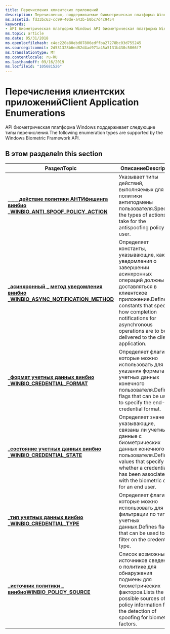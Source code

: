 ```yaml
---
title: Перечисления клиентских приложений
description: Перечисления, поддерживаемые биометрическая платформа Windows API.
ms.assetid: fd33bc63-cc99-40de-a43b-b0bc7d4c9454
keywords:
- API биометрическая платформа Windows API биометрическая платформа Windows, перечисления клиентских приложений
ms.topic: article
ms.date: 05/31/2018
ms.openlocfilehash: c4ec220a80ebd07806edffba27278bc03d755245
ms.sourcegitcommit: 2d531328b6ed82d4ad971a45a5131b430c5866f7
ms.translationtype: MT
ms.contentlocale: ru-RU
ms.lasthandoff: 09/16/2019
ms.locfileid: "105681526"
---
```

# <a name="client-application-enumerations"></a><span data-ttu-id="a94b7-104">Перечисления клиентских приложений</span><span class="sxs-lookup"><span data-stu-id="a94b7-104">Client Application Enumerations</span></span>

<span data-ttu-id="a94b7-105">API биометрическая платформа Windows поддерживает следующие типы перечисления.</span><span class="sxs-lookup"><span data-stu-id="a94b7-105">The following enumeration types are supported by the Windows Biometric Framework API.</span></span>

## <a name="in-this-section"></a><span data-ttu-id="a94b7-106">В этом разделе</span><span class="sxs-lookup"><span data-stu-id="a94b7-106">In this section</span></span>



| <span data-ttu-id="a94b7-107">Раздел</span><span class="sxs-lookup"><span data-stu-id="a94b7-107">Topic</span></span>                                                                                      | <span data-ttu-id="a94b7-108">Описание</span><span class="sxs-lookup"><span data-stu-id="a94b7-108">Description</span></span>                                                                                                                                       |
|--------------------------------------------------------------------------------------------|---------------------------------------------------------------------------------------------------------------------------------------------------|
| [<span data-ttu-id="a94b7-109">**\_ \_ \_ действие политики АНТИфишинга винбио \_**</span><span class="sxs-lookup"><span data-stu-id="a94b7-109">**WINBIO\_ANTI\_SPOOF\_POLICY\_ACTION**</span></span>](winbio-anti-spoof-policy-action.md)<br/>  | <span data-ttu-id="a94b7-110">Указывает типы действий, выполняемых для политики антиподмены пользователя.</span><span class="sxs-lookup"><span data-stu-id="a94b7-110">Specifies the types of actions you take for the antispoofing policy of a user.</span></span> <br/>                                                        |
| [<span data-ttu-id="a94b7-111">**\_асинхронный \_ метод уведомления винбио \_**</span><span class="sxs-lookup"><span data-stu-id="a94b7-111">**WINBIO\_ASYNC\_NOTIFICATION\_METHOD**</span></span>](/windows/desktop/api/Winbio/ne-winbio-winbio_async_notification_method)<br/> | <span data-ttu-id="a94b7-112">Определяет константы, указывающие, как уведомления о завершении асинхронных операций должны доставляться в клиентское приложение.</span><span class="sxs-lookup"><span data-stu-id="a94b7-112">Defines constants that specify how completion notifications for asynchronous operations are to be delivered to the client application.</span></span><br/> |
| [<span data-ttu-id="a94b7-113">**\_формат учетных данных винбио \_**</span><span class="sxs-lookup"><span data-stu-id="a94b7-113">**WINBIO\_CREDENTIAL\_FORMAT**</span></span>](winbio-credential-format.md)<br/>                  | <span data-ttu-id="a94b7-114">Определяет флаги, которые можно использовать для указания формата учетных данных конечного пользователя.</span><span class="sxs-lookup"><span data-stu-id="a94b7-114">Defines flags that can be used to specify the end-user credential format.</span></span><br/>                                                              |
| [<span data-ttu-id="a94b7-115">**\_состояние учетных данных винбио \_**</span><span class="sxs-lookup"><span data-stu-id="a94b7-115">**WINBIO\_CREDENTIAL\_STATE**</span></span>](winbio-credential-state.md)<br/>                    | <span data-ttu-id="a94b7-116">Определяет значения, указывающие, связаны ли учетные данные с биометрических данных конечного пользователя.</span><span class="sxs-lookup"><span data-stu-id="a94b7-116">Defines values that specify whether a credential has been associated with the biometric data for an end user.</span></span><br/>                          |
| [<span data-ttu-id="a94b7-117">**\_тип учетных данных винбио \_**</span><span class="sxs-lookup"><span data-stu-id="a94b7-117">**WINBIO\_CREDENTIAL\_TYPE**</span></span>](winbio-credential-type.md)<br/>                      | <span data-ttu-id="a94b7-118">Определяет флаги, которые можно использовать для фильтрации по типу учетных данных.</span><span class="sxs-lookup"><span data-stu-id="a94b7-118">Defines flags that can be used to filter on the credential type.</span></span><br/>                                                                       |
| [<span data-ttu-id="a94b7-119">**\_источник политики \_ винбио**</span><span class="sxs-lookup"><span data-stu-id="a94b7-119">**WINBIO\_POLICY\_SOURCE**</span></span>](winbio-policy-source.md)<br/>                          | <span data-ttu-id="a94b7-120">Список возможных источников сведений о политике для обнаружения подмены для биометрических факторов.</span><span class="sxs-lookup"><span data-stu-id="a94b7-120">Lists the possible sources of policy information for the detection of spoofing for biometric factors.</span></span><br/>                                  |



 

 

 





